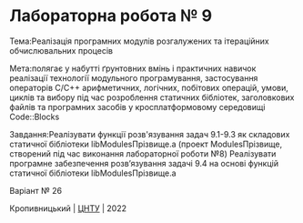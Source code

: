 ﻿# Лабораторна робота № 9

Тема:Реалізація програмних модулів розгалужених та ітераційних обчислювальних процесів

Мета:полягає у набутті ґрунтовних вмінь і практичних навичок реалізації технології модульного програмування, застосування операторів C/С++ арифметичних, логічних, побітових операцій, умови, циклів та вибору під час розроблення статичних бібліотек, заголовкових файлів та програмних засобів у кросплатформовому середовищі Code::Blocks

Завдання:Реалізувати функції розв'язування задач 9.1-9.3 як складових статичної бібліотеки libModulesПрізвище.a (проект ModulesПрізвище, створений під час виконання лабораторної роботи №8) Реалізувати програмне забезпечення розв’язування задачі 9.4 на основі функцій статичної бібліотеки libModulesПрізвище.a

Варіант № 26


Кропивницький | <a href="http://www.kntu.kr.ua/">ЦНТУ</a> | 2022
